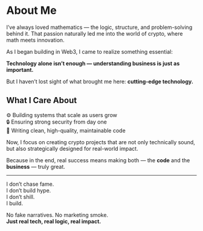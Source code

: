 # About Me

I’ve always loved mathematics — the logic, structure, and problem-solving behind it. That passion naturally led me into the world of crypto, where math meets innovation.

As I began building in Web3, I came to realize something essential:

**Technology alone isn’t enough — understanding business is just as important.**

But I haven’t lost sight of what brought me here: **cutting-edge technology.**

## What I Care About

⚙️ Building systems that scale as users grow  
🔒 Ensuring strong security from day one  
🧼 Writing clean, high-quality, maintainable code  

Now, I focus on creating crypto projects that are not only technically sound, but also strategically designed for real-world impact.

Because in the end, real success means making both — the **code** and the **business** — truly great.

---

I don’t chase fame.  
I don’t build hype.  
I don’t shill.  
I build.  

No fake narratives. No marketing smoke.  
**Just real tech, real logic, real impact.**
